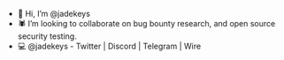 - 🧙 Hi, I’m @jadekeys
- 🕷️ I’m looking to collaborate on bug bounty research, and open source security testing.
- 💻 @jadekeys - Twitter | Discord | Telegram | Wire

